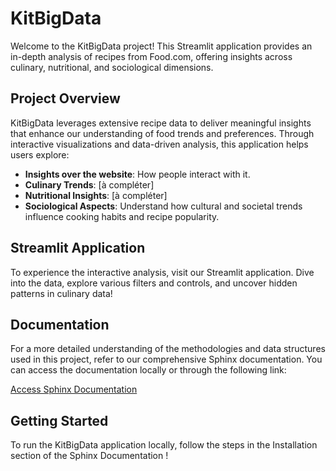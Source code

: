 # KitBigData

Welcome to the KitBigData project! This Streamlit application provides an in-depth analysis of recipes from Food.com, offering insights across culinary, nutritional, and sociological dimensions.

## Project Overview

KitBigData leverages extensive recipe data to deliver meaningful insights that enhance our understanding of food trends and preferences. Through interactive visualizations and data-driven analysis, this application helps users explore:

- **Insights over the website**: How people interact with it. 
- **Culinary Trends**: [à compléter]
- **Nutritional Insights**: [à compléter]
- **Sociological Aspects**: Understand how cultural and societal trends influence cooking habits and recipe popularity.

## Streamlit Application

To experience the interactive analysis, visit our Streamlit application. Dive into the data, explore various filters and controls, and uncover hidden patterns in culinary data!

## Documentation

For a more detailed understanding of the methodologies and data structures used in this project, refer to our comprehensive Sphinx documentation. You can access the documentation locally or through the following link:

[Access Sphinx Documentation](https://kit-big-data-organisation.github.io/KitBigData/index.html#)

## Getting Started

To run the KitBigData application locally, follow the steps in the Installation section of the Sphinx Documentation ! 
